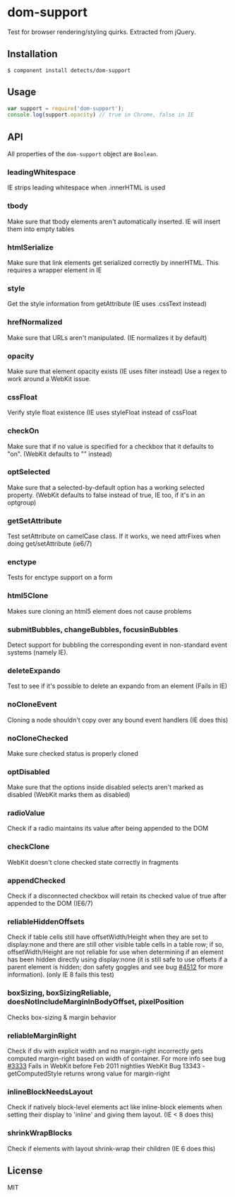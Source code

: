
# dom-support

  Test for browser rendering/styling quirks. Extracted from jQuery.

## Installation

    $ component install detects/dom-support

## Usage

```js
var support = require('dom-support');
console.log(support.opacity) // true in Chrome, false in IE
```

## API

All properties of the `dom-support` object are `Boolean`.

### leadingWhitespace
IE strips leading whitespace when .innerHTML is used

### tbody
Make sure that tbody elements aren't automatically inserted.  IE will insert them into empty tables

### htmlSerialize
Make sure that link elements get serialized correctly by innerHTML. This requires a wrapper element in IE

### style
Get the style information from getAttribute (IE uses .cssText instead)

### hrefNormalized
Make sure that URLs aren't manipulated. (IE normalizes it by default)

### opacity
Make sure that element opacity exists (IE uses filter instead) Use a regex to work around a WebKit issue.

### cssFloat
Verify style float existence (IE uses styleFloat instead of cssFloat

### checkOn
Make sure that if no value is specified for a checkbox that it defaults to "on". (WebKit defaults to "" instead)

### optSelected
Make sure that a selected-by-default option has a working selected property. (WebKit defaults to false instead of true, IE too, if it's in an optgroup)

### getSetAttribute
Test setAttribute on camelCase class. If it works, we need attrFixes when doing get/setAttribute (ie6/7)

### enctype
Tests for enctype support on a form

### html5Clone
Makes sure cloning an html5 element does not cause problems

### submitBubbles, changeBubbles, focusinBubbles
Detect support for bubbling the corresponding event in non-standard event systems (namely IE).

### deleteExpando
Test to see if it's possible to delete an expando from an element (Fails
in IE)

### noCloneEvent
Cloning a node shouldn't copy over any bound event handlers (IE does this)

### noCloneChecked
Make sure checked status is properly cloned

### optDisabled
Make sure that the options inside disabled selects aren't marked as disabled (WebKit marks them as disabled)

### radioValue
Check if a radio maintains its value after being appended to the DOM

### checkClone
WebKit doesn't clone checked state correctly in fragments

### appendChecked
Check if a disconnected checkbox will retain its checked value of true after appended to the DOM (IE6/7)

### reliableHiddenOffsets
Check if table cells still have offsetWidth/Height when they are set
to display:none and there are still other visible table cells in a
table row; if so, offsetWidth/Height are not reliable for use when
determining if an element has been hidden directly using
display:none (it is still safe to use offsets if a parent element is
hidden; don safety goggles and see bug [#4512](http://bugs.jquery.com/ticket/4512) for more information).
(only IE 8 fails this test)

### boxSizing, boxSizingReliable, doesNotIncludeMarginInBodyOffset, pixelPosition
Checks box-sizing & margin behavior

### reliableMarginRight
Check if div with explicit width and no margin-right incorrectly
gets computed margin-right based on width of container. For more
info see bug [#3333](http://bugs.jquery.com/ticket/3333)
Fails in WebKit before Feb 2011 nightlies
WebKit Bug 13343 - getComputedStyle returns wrong value for margin-right

### inlineBlockNeedsLayout
Check if natively block-level elements act like inline-block
elements when setting their display to 'inline' and giving
them layout. (IE < 8 does this)

### shrinkWrapBlocks
Check if elements with layout shrink-wrap their children (IE 6 does this)

## License

  MIT
